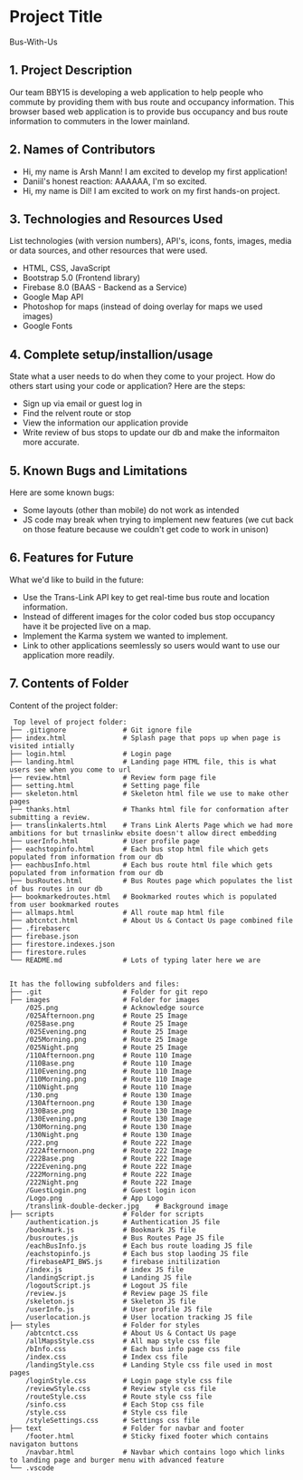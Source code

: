 # Project Title
Bus-With-Us


## 1. Project Description
Our team BBY15 is developing a web application to help people who commute by providing them with bus route and occupancy information.
This browser based web application is to provide bus occupancy and bus route information to commuters in the lower mainland.

## 2. Names of Contributors
* Hi, my name is Arsh Mann! I am excited to develop my first application!
* Daniil's honest reaction: AAAAAA, I'm so excited.
* Hi, my name is Dil! I am excited to work on my first hands-on project.
	
## 3. Technologies and Resources Used
List technologies (with version numbers), API's, icons, fonts, images, media or data sources, and other resources that were used.
* HTML, CSS, JavaScript
* Bootstrap 5.0 (Frontend library)
* Firebase 8.0 (BAAS - Backend as a Service)
* Google Map API
* Photoshop for maps (instead of doing overlay for maps we used images)
* Google Fonts

## 4. Complete setup/installion/usage
State what a user needs to do when they come to your project.  How do others start using your code or application?
Here are the steps:
* Sign up via email or guest log in
* Find the relvent route or stop
* View the information our application provide
* Write review of bus stops to update our db and make the informaiton more accurate.

## 5. Known Bugs and Limitations
Here are some known bugs:
* Some layouts (other than mobile) do not work as intended
* JS code may break when trying to implement new features (we cut back on those feature because we couldn't get code to work in unison)

## 6. Features for Future
What we'd like to build in the future:
* Use the Trans-Link API key to get real-time bus route and location information.
* Instead of different images for the color coded bus stop occupancy have it be projected live on a map.
* Implement the Karma system we wanted to implement.
* Link to other applications seemlessly so users would want to use our application more readily.
	
## 7. Contents of Folder
Content of the project folder:

```
 Top level of project folder: 
├── .gitignore              # Git ignore file
├── index.html              # Splash page that pops up when page is visited intially
├── login.html              # Login page 
├── landing.html            # Landing page HTML file, this is what users see when you come to url
├── review.html             # Review form page file
├── setting.html            # Setting page file
├── skeleton.html           # Skeleton html file we use to make other pages
├── thanks.html             # Thanks html file for conformation after submitting a review.
├── translinkalerts.html    # Trans Link Alerts Page which we had more ambitions for but trnaslinkw ebsite doesn't allow direct embedding
├── userInfo.html           # User profile page
├── eachstopinfo.html       # Each bus stop html file which gets populated from information from our db
├── eachbusInfo.html        # Each bus route html file which gets populated from information from our db
├── busRoutes.html          # Bus Routes page which populates the list of bus routes in our db
├── bookmarkedroutes.html   # Bookmarked routes which is populated from user bookmarked routes
├── allmaps.html            # All route map html file
├── abtcntct.html           # About Us & Contact Us page combined file
├── .firebaserc             
├── firebase.json            
├── firestore.indexes.json   
├── firestore.rules          
└── README.md               # Lots of typing later here we are


It has the following subfolders and files:
├── .git                    # Folder for git repo
├── images                  # Folder for images
    /025.png                # Acknowledge source
    /025Afternoon.png       # Route 25 Image
    /025Base.png            # Route 25 Image
    /025Evening.png         # Route 25 Image
    /025Morning.png         # Route 25 Image
    /025Night.png           # Route 25 Image
    /110Afternoon.png       # Route 110 Image
    /110Base.png            # Route 110 Image
    /110Evening.png         # Route 110 Image
    /110Morning.png         # Route 110 Image
    /110Night.png           # Route 110 Image
    /130.png                # Route 130 Image
    /130Afternoon.png       # Route 130 Image
    /130Base.png            # Route 130 Image
    /130Evening.png         # Route 130 Image
    /130Morning.png         # Route 130 Image
    /130Night.png           # Route 130 Image
    /222.png                # Route 222 Image
    /222Afternoon.png       # Route 222 Image
    /222Base.png            # Route 222 Image
    /222Evening.png         # Route 222 Image
    /222Morning.png         # Route 222 Image
    /222Night.png           # Route 222 Image
    /GuestLogin.png         # Guest login icon
    /Logo.png               # App Logo
    /translink-double-decker.jpg    # Background image
├── scripts                 # Folder for scripts
    /authentication.js      # Authentication JS file
    /bookmark.js            # Bookmark JS file
    /busroutes.js           # Bus Routes Page JS file
    /eachBusInfo.js         # Each bus route loading JS file
    /eachstopinfo.js        # Each bus stop laoding JS file
    /firebaseAPI_BWS.js     # firebase initilization
    /index.js               # index JS file
    /landingScript.js       # Landing JS file
    /logoutScript.js        # Logout JS file
    /review.js              # Review page JS file
    /skeleton.js            # Skeleton JS file
    /userInfo.js            # User profile JS file
    /userlocation.js        # User location tracking JS file
├── styles                  # Folder for styles
    /abtcntct.css           # About Us & Contact Us page
    /allMapsStyle.css       # All map style css file
    /bInfo.css              # Each bus info page css file
    /index.css              # Index css file
    /landingStyle.css       # Landing Style css file used in most pages
    /loginStyle.css         # Login page style css file
    /reviewStyle.css        # Review style css file
    /routeStyle.css         # Route style css file
    /sinfo.css              # Each Stop css file
    /style.css              # Style css file
    /styleSettings.css      # Settings css file
├── text                    # Folder for navbar and footer
    /footer.html            # Sticky fixed footer which contains navigaton buttons
    /navbar.html            # Navbar which contains logo which links to landing page and burger menu with advanced feature
└── .vscode



```


